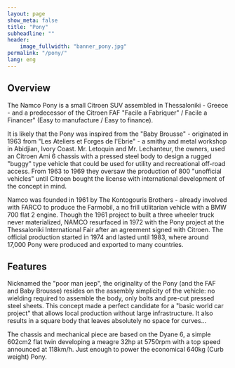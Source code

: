```yaml
---
layout: page
show_meta: false
title: "Pony"
subheadline: ""
header:
    image_fullwidth: "banner_pony.jpg"
permalink: "/pony/"
lang: eng
---
```



## Overview
The Namco Pony is a small Citroen SUV assembled in Thessaloniki - Greece  - and a predecessor of the Citroen FAF "Facile a Fabriquer" / Facile a Financer" (Easy to manufacture / Easy to finance).

It is likely that the Pony was  inspired from the "Baby Brousse" - originated in 1963 from "Les Ateliers et Forges de l'Ebrie" - a smithy and metal workshop in Abidjian, Ivory Coast. Mr. Letoquin and Mr. Lechanteur, the owners, used an Citroen Ami 6 chassis with a pressed steel body to design a rugged "buggy" type vehicle that could be used for utility and recreational off-road access. From 1963 to 1969
they oversaw the production of 800 "unofficial vehicles" until Citroen bought the license with international development of the concept in mind.

Namco was founded in  1961 by The Kontogouris Brothers - already involved with FARCO to produce the Farmobil, a no frill utilitarian vehicle with a BMW 700 flat 2 engine. Though the 1961 project to built a three wheeler truck never materialized, NAMCO resurfaced in 1972 with the Pony project at the Thessaloniki International Fair after an agreement signed with Citroen. The official production started in 1974 and lasted until 1983, where around 17,000 Pony were produced and exported to many countries.

## Features
Nicknamed the "poor man jeep", the originality of the Pony (and the FAF and Baby Brousse) resides on the assembly simplicity of the vehicle: no wielding required to assemble the body, only bolts and pre-cut pressed steel sheets. This concept made a perfect candidate for a "basic world car project" that allows local production without large infrastructure. It also results in a square body that leaves absolutely no space for curves…

The chassis and mechanical piece are based on the Dyane 6, a simple 602cm2 flat twin developing a meagre 32hp at 5750rpm with a top speed announced at 118km/h. Just enough to power the economical 640kg (Curb weight) Pony.
